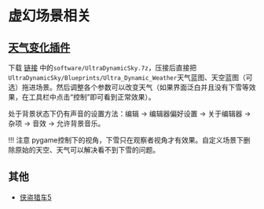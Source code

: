 # 虚幻场景相关

## [天气变化插件](https://pan.baidu.com/s/1n2fJvWff4pbtMe97GOqtvQ?pwd=hutb)  
下载 [链接](https://pan.baidu.com/s/1n2fJvWff4pbtMe97GOqtvQ?pwd=hutb) 中的`software/UltraDynamicSky.7z`，压接后直接把`UltraDynamicSky/Blueprints/Ultra_Dynamic_Weather`天气蓝图、天空蓝图（可选）拖进场景。然后调整各个参数可以改变天气（如果界面泛白并且没有下雪等效果，在工具栏中点击“控制”即可看到正常效果）。

处于背景状态下仍有声音的设置方法：编辑 -> 编辑器偏好设置 -> 关于编辑器 -> 杂项 -> 音效 -> 允许背景音乐。

!!! 注意
    pygame控制下的视角，下雪只在观察者视角才有效果。自定义场景下删除原始的天空、天气可以解决看不到下雪的问题。

## 其他
* [侠盗猎车5](https://github.com/OpenHUTB/gta5)




